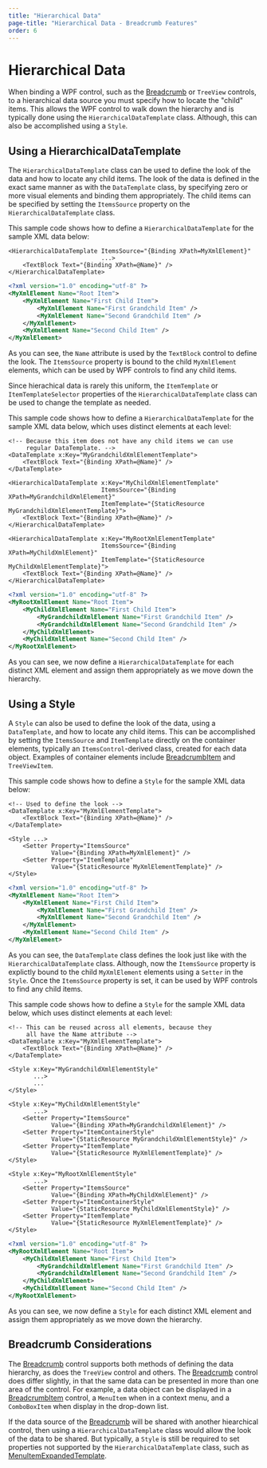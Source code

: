 ```yaml
---
title: "Hierarchical Data"
page-title: "Hierarchical Data - Breadcrumb Features"
order: 6
---
```

# Hierarchical Data

When binding a WPF control, such as the [Breadcrumb](xref:@ActiproUIRoot.Controls.Navigation.Breadcrumb) or `TreeView` controls, to a hierarchical data source you must specify how to locate the "child" items. This allows the WPF control to walk down the hierarchy and is typically done using the `HierarchicalDataTemplate` class. Although, this can also be accomplished using a `Style`.

## Using a HierarchicalDataTemplate

The `HierarchicalDataTemplate` class can be used to define the look of the data and how to locate any child items. The look of the data is defined in the exact same manner as with the `DataTemplate` class, by specifying zero or more visual elements and binding them appropriately. The child items can be specified by setting the `ItemsSource` property on the `HierarchicalDataTemplate` class.

This sample code shows how to define a `HierarchicalDataTemplate` for the sample XML data below:

```xaml
<HierarchicalDataTemplate ItemsSource="{Binding XPath=MyXmlElement}"
                          ...>
    <TextBlock Text="{Binding XPath=@Name}" />
</HierarchicalDataTemplate>
```

```xml
<?xml version="1.0" encoding="utf-8" ?>
<MyXmlElement Name="Root Item">
    <MyXmlElement Name="First Child Item">
        <MyXmlElement Name="First Grandchild Item" />
        <MyXmlElement Name="Second Grandchild Item" />
    </MyXmlElement>
    <MyXmlElement Name="Second Child Item" />
</MyXmlElement>
```

As you can see, the `Name` attribute is used by the `TextBlock` control to define the look. The `ItemsSource` property is bound to the child `MyXmlElement` elements, which can be used by WPF controls to find any child items.

Since hierachical data is rarely this uniform, the `ItemTemplate` or `ItemTemplateSelector` properties of the `HierarchicalDataTemplate` class can be used to change the template as needed.

This sample code shows how to define a `HierarchicalDataTemplate` for the sample XML data below, which uses distinct elements at each level:

```xaml
<!-- Because this item does not have any child items we can use
     regular DataTemplate. -->
<DataTemplate x:Key="MyGrandchildXmlElementTemplate">
    <TextBlock Text="{Binding XPath=@Name}" />
</DataTemplate>

<HierarchicalDataTemplate x:Key="MyChildXmlElementTemplate"
                          ItemsSource="{Binding XPath=MyGrandchildXmlElement}"
                          ItemTemplate="{StaticResource MyGrandchildXmlElementTemplate}">
    <TextBlock Text="{Binding XPath=@Name}" />
</HierarchicalDataTemplate>

<HierarchicalDataTemplate x:Key="MyRootXmlElementTemplate"
                          ItemsSource="{Binding XPath=MyChildXmlElement}"
                          ItemTemplate="{StaticResource MyChildXmlElementTemplate}">
    <TextBlock Text="{Binding XPath=@Name}" />
</HierarchicalDataTemplate>
```

```xml
<?xml version="1.0" encoding="utf-8" ?>
<MyRootXmlElement Name="Root Item">
    <MyChildXmlElement Name="First Child Item">
        <MyGrandchildXmlElement Name="First Grandchild Item" />
        <MyGrandchildXmlElement Name="Second Grandchild Item" />
    </MyChildXmlElement>
    <MyChildXmlElement Name="Second Child Item" />
</MyRootXmlElement>
```

As you can see, we now define a `HierarchicalDataTemplate` for each distinct XML element and assign them appropriately as we move down the hierarchy.

## Using a Style

A `Style` can also be used to define the look of the data, using a `DataTemplate`, and how to locate any child items. This can be accomplished by setting the `ItemsSource` and `ItemTemplate` directly on the container elements, typically an `ItemsControl`-derived class, created for each data object. Examples of container elements include [BreadcrumbItem](xref:@ActiproUIRoot.Controls.Navigation.BreadcrumbItem) and `TreeViewItem`.

This sample code shows how to define a `Style` for the sample XML data below:

```xaml
<!-- Used to define the look -->
<DataTemplate x:Key="MyXmlElementTemplate">
    <TextBlock Text="{Binding XPath=@Name}" />
</DataTemplate>

<Style ...>
    <Setter Property="ItemsSource"
            Value="{Binding XPath=MyXmlElement}" />
    <Setter Property="ItemTemplate"
            Value="{StaticResource MyXmlElementTemplate}" />
</Style>
```

```xml
<?xml version="1.0" encoding="utf-8" ?>
<MyXmlElement Name="Root Item">
    <MyXmlElement Name="First Child Item">
        <MyXmlElement Name="First Grandchild Item" />
        <MyXmlElement Name="Second Grandchild Item" />
    </MyXmlElement>
    <MyXmlElement Name="Second Child Item" />
</MyXmlElement>
```

As you can see, the `DataTemplate` class defines the look just like with the `HierarchicalDataTemplate` class. Although, now the `ItemsSource` property is explictly bound to the child `MyXmlElement` elements using a `Setter` in the `Style`. Once the `ItemsSource` property is set, it can be used by WPF controls to find any child items.

This sample code shows how to define a `Style` for the sample XML data below, which uses distinct elements at each level:

```xaml
<!-- This can be reused across all elements, because they
     all have the Name attribute -->
<DataTemplate x:Key="MyXmlElementTemplate">
    <TextBlock Text="{Binding XPath=@Name}" />
</DataTemplate>

<Style x:Key="MyGrandchildXmlElementStyle"
       ...>
       ...
</Style>

<Style x:Key="MyChildXmlElementStyle"
       ...>
    <Setter Property="ItemsSource"
            Value="{Binding XPath=MyGrandchildXmlElement}" />
    <Setter Property="ItemContainerStyle"
            Value="{StaticResource MyGrandchildXmlElementStyle}" />
    <Setter Property="ItemTemplate"
            Value="{StaticResource MyXmlElementTemplate}" />
</Style>

<Style x:Key="MyRootXmlElementStyle"
       ...>
    <Setter Property="ItemsSource"
            Value="{Binding XPath=MyChildXmlElement}" />
    <Setter Property="ItemContainerStyle"
            Value="{StaticResource MyChildXmlElementStyle}" />
    <Setter Property="ItemTemplate"
            Value="{StaticResource MyXmlElementTemplate}" />
</Style>
```

```xml
<?xml version="1.0" encoding="utf-8" ?>
<MyRootXmlElement Name="Root Item">
    <MyChildXmlElement Name="First Child Item">
        <MyGrandchildXmlElement Name="First Grandchild Item" />
        <MyGrandchildXmlElement Name="Second Grandchild Item" />
    </MyChildXmlElement>
    <MyChildXmlElement Name="Second Child Item" />
</MyRootXmlElement>
```

As you can see, we now define a `Style` for each distinct XML element and assign them appropriately as we move down the hierarchy.

## Breadcrumb Considerations

The [Breadcrumb](xref:@ActiproUIRoot.Controls.Navigation.Breadcrumb) control supports both methods of defining the data hierarchy, as does the `TreeView` control and others. The [Breadcrumb](xref:@ActiproUIRoot.Controls.Navigation.Breadcrumb) control does differ slightly, in that the same data can be presented in more than one area of the control. For example, a data object can be displayed in a [BreadcrumbItem](xref:@ActiproUIRoot.Controls.Navigation.BreadcrumbItem) control, a `MenuItem` when in a context menu, and a `ComboBoxItem` when display in the drop-down list.

If the data source of the [Breadcrumb](xref:@ActiproUIRoot.Controls.Navigation.Breadcrumb) will be shared with another hiearchical control, then using a `HierarchicalDataTemplate` class would allow the look of the data to be shared. But typically, a `Style` is still be required to set properties not supported by the `HierarchicalDataTemplate` class, such as [MenuItemExpandedTemplate](xref:@ActiproUIRoot.Controls.Navigation.Breadcrumb.MenuItemExpandedTemplate).
